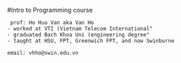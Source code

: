  #Intro to Programming course 
	
	 prof: Ho Huu Van aka Van Ho
	- worked at VTI (Vietnam Telecom International" 
	- graduated Bach Khoa Uni (engineering degree" 
	- taught at HSU, FPT, Greenwich FPT, and now Swinburne

	email: vhho@swin.edu.vn 
